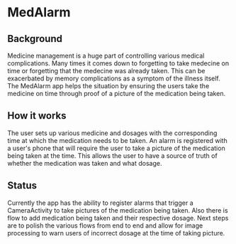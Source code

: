 # MedAlarm

## Background
Medicine management is a huge part of controlling various medical complications. Many times it comes down to forgetting to take medecine on time or forgetting that the medecine was already taken.
This can be exacerbated by memory complications as a symptom  of the illness itself. The MedAlarm app helps the situation by ensuring the users take the medicine on time through proof of a picture of the medication being taken. 

## How it works
The user sets up various medicine and dosages with the corresponding time at which the medication needs to be taken. An alarm is registered with a user's phone that will require the user to take a picture 
of the medication being taken at the time. This allows the user to have a source of truth of whether the medication was taken and what dosage. 

## Status
Currently the app has the ability to register alarms that trigger a CameraActivity to take pictures of the medication being taken. Also there is flow to add medication being taken and their respective dosage. 
Next steps are to polish the various flows from end to end and allow for image processing to warn users of incorrect dosage at the time of taking picture. 
